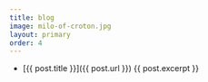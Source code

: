 ```yaml
---
title: blog
image: milo-of-croton.jpg
layout: primary
order: 4
---
```


* [{{ post.title }}]({{ post.url }}) {{ post.excerpt }}
